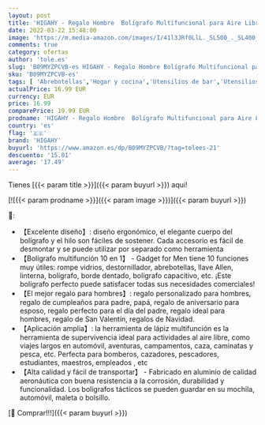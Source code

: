 ```yaml
---
layout: post
title: 'HIGAHY - Regalo Hombre  Bolígrafo Multifuncional para Aire Libre  Ideas de Regalo Originales  Gadgets Útiles  Ideas de Regalo de Cumpleaños Hombre  Día de San Valentín para Él  Regalo Día del Padre.'
date: 2022-03-22 15:48:00
image: 'https://m.media-amazon.com/images/I/41l3JRf0LlL._SL500_._SL400_.jpg'
comments: true
category: ofertas
author: 'tole.es'
slug: 'B09MYZPCVB-es HIGAHY - Regalo Hombre Bolígrafo Multifuncional para Aire...'
sku: 'B09MYZPCVB-es'
tags: [ 'Abrebotellas','Hogar y cocina','Utensilios de bar','Utensilios de cocina','bolígrafo','higahy', ]
actualPrice: 16.99 EUR
currency: EUR
price: 16.99
comparePrice: 19.99 EUR
prodname: 'HIGAHY - Regalo Hombre  Bolígrafo Multifuncional para Aire Libre  Ideas de Regalo Originales  Gadgets Útiles  Ideas de Regalo de Cumpleaños Hombre  Día de San Valentín para Él  Regalo Día del Padre.'
country: 'es'
flag: '🇪🇸'
brand: 'HIGAHY'
buyurl: 'https://www.amazon.es/dp/B09MYZPCVB/?tag=tolees-21'
descuento: '15.01'
average: '17.49'
---
```


Tienes [{{< param title >}}]({{< param buyurl >}}) aqui!

[![{{< param prodname >}}]({{< param image >}})]({{< param buyurl >}})

🔎:

- 【Excelente diseño】: diseño ergonómico, el elegante cuerpo del bolígrafo y el hilo son fáciles de sostener. Cada accesorio es fácil de desmontar y se puede utilizar por separado como herramienta
- 【Bolígrafo multifunción 10 en 1】 - Gadget for Men tiene 10 funciones muy útiles: rompe vidrios, destornillador, abrebotellas, llave Allen, linterna, bolígrafo, borde dentado, bolígrafo capacitivo, etc. ¡Este bolígrafo perfecto puede satisfacer todas sus necesidades comerciales!
- 【El mejor regalo para hombres】: regalo personalizado para hombres, regalo de cumpleaños para padre, papá, regalo de aniversario para esposo, regalo perfecto para el día del padre, regalo ideal para hombres, regalo de San Valentín, regalos de Navidad.
- 【Aplicación amplia】: la herramienta de lápiz multifunción es la herramienta de supervivencia ideal para actividades al aire libre, como viajes largos en automóvil, aventuras, campamentos, caza, caminatas y pesca, etc. Perfecta para bomberos, cazadores, pescadores, estudiantes, maestros, empleados , etc
- 【Alta calidad y fácil de transportar】 - Fabricado en aluminio de calidad aeronáutica con buena resistencia a la corrosión, durabilidad y funcionalidad. Los bolígrafos tácticos se pueden guardar en su mochila, automóvil, maleta o bolsillo.

[🛒 Comprar!!!]({{< param buyurl >}})
